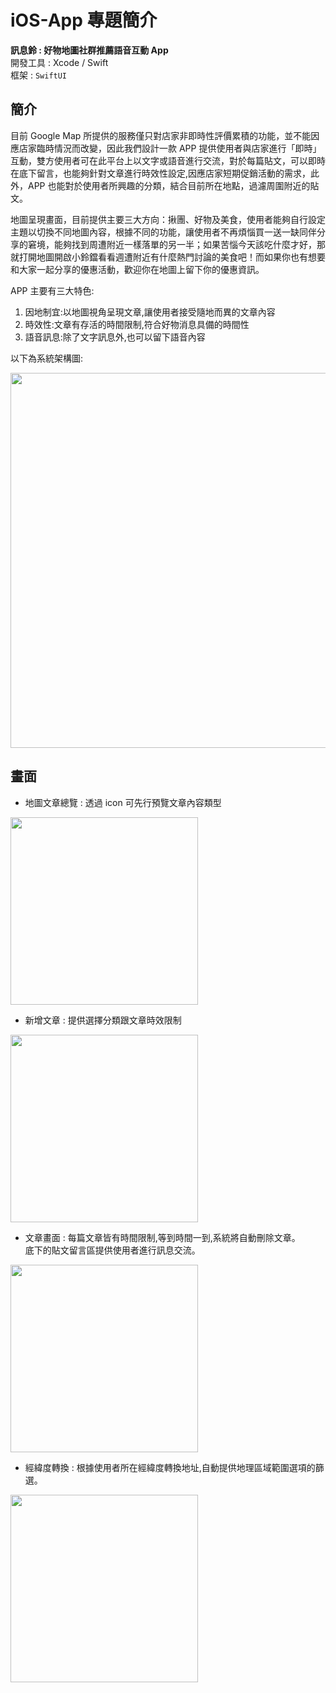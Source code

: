 # iOS-App 專題簡介  

**訊息鈴 : 好物地圖社群推薦語音互動 App**  
開發工具 : Xcode / Swift  
框架 : `SwiftUI`  

## 簡介
目前 Google Map 所提供的服務僅只對店家非即時性評價累積的功能，並不能因應店家臨時情況而改變，因此我們設計一款 APP 提供使用者與店家進行「即時」互動，雙方使用者可在此平台上以文字或語音進行交流，對於每篇貼文，可以即時在底下留言，也能夠針對文章進行時效性設定,因應店家短期促銷活動的需求，此外，APP 也能對於使用者所興趣的分類，結合目前所在地點，過濾周圍附近的貼文。

地圖呈現畫面，目前提供主要三大方向：揪團、好物及美食，使用者能夠自行設定主題以切換不同地圖內容，根據不同的功能，讓使用者不再煩惱買一送一缺同伴分享的窘境，能夠找到周遭附近一樣落單的另一半；如果苦惱今天該吃什麼才好，那就打開地圖開啟小鈴鐺看看週遭附近有什麼熱門討論的美食吧！而如果你也有想要和大家一起分享的優惠活動，歡迎你在地圖上留下你的優惠資訊。

APP 主要有三大特色:
1. 因地制宜:以地圖視角呈現文章,讓使用者接受隨地而異的文章內容
2. 時效性:文章有存活的時間限制,符合好物消息具備的時間性
3. 語音訊息:除了文字訊息外,也可以留下語音內容

以下為系統架構圖:  

<img src="https://i.imgur.com/pXpfPsr.png" width="600"/>

## 畫面

- 地圖文章總覽 : 透過 icon 可先行預覽文章內容類型  
<img src="https://i.imgur.com/G5Z8mGv.png" width="300"/>

- 新增文章 : 提供選擇分類跟文章時效限制  
<img src="https://i.imgur.com/Yi9bMnU.png" width="300"/>


- 文章畫面 : 每篇文章皆有時間限制,等到時間一到,系統將自動刪除文章。  
底下的貼文留言區提供使用者進行訊息交流。  
<img src="https://i.imgur.com/EcdEv1g.png" width="300"/>

- 經緯度轉換 : 根據使用者所在經緯度轉換地址,自動提供地理區域範圍選項的篩選。  
<img src="https://i.imgur.com/2wLw6UU.png" width="300"/>



